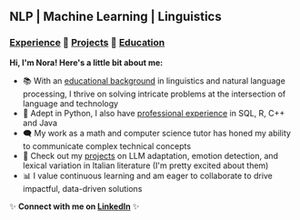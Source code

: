 ## NLP | Machine Learning | Linguistics

### [Experience](./experience.html) 🔹 [Projects](./projects.html) 🔹 [Education](./education.html)

**Hi, I'm Nora! Here's a little bit about me:**
- 📚 With an [educational background](./education.html) in linguistics and natural language processing, I thrive on solving intricate problems at the intersection of language and technology
- 🐍 Adept in Python, I also have [professional experience](./experience.html) in SQL, R, C++ and Java
- 🗨️ My work as a math and computer science tutor has honed my ability to communicate complex technical concepts
- 🌈 Check out my [projects](./projects.html) on LLM adaptation, emotion detection, and lexical variation in Italian literature (I'm pretty excited about them)
- 📊 I value continuous learning and am eager to collaborate to drive impactful, data-driven solutions

✨ **Connect with me on [LinkedIn](https://www.linkedin.com/in/nora-g-5860b92a1/)** ✨
